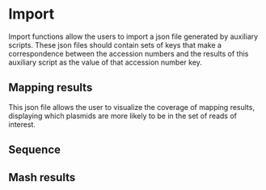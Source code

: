 # Import

Import functions allow the users to import a json file generated by auxiliary
 scripts. These json files should contain sets of keys that make a 
 correspondence between the accession numbers and the results of this 
 auxiliary script as the value of that accession number key.

## Mapping results

This json file allows the user to visualize the coverage of mapping results, 
displaying which plasmids are more likely to be in the set of reads of interest.


## Sequence

## Mash results